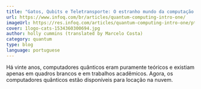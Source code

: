 ```yaml
---
title: "Gatos, Qubits e Teletransporte: O estranho mundo da computação quântica (Parte 1) "
url: https://www.infoq.com/br/articles/quantum-computing-intro-one/
imageUrl: https://res.infoq.com/articles/quantum-computing-intro-one/pt/smallimage/1logo-cats-1534360300694.jpg
cover: 1logo-cats-1534360300694.jpg
author: holly cummins (translated by Marcelo Costa)
category: quantum
type: blog
language: portuguese
---
```


Há vinte anos, computadores quânticos eram puramente teóricos e existiam apenas em quadros brancos e em trabalhos acadêmicos. Agora, os computadores quânticos estão disponíveis para locação na nuvem.
